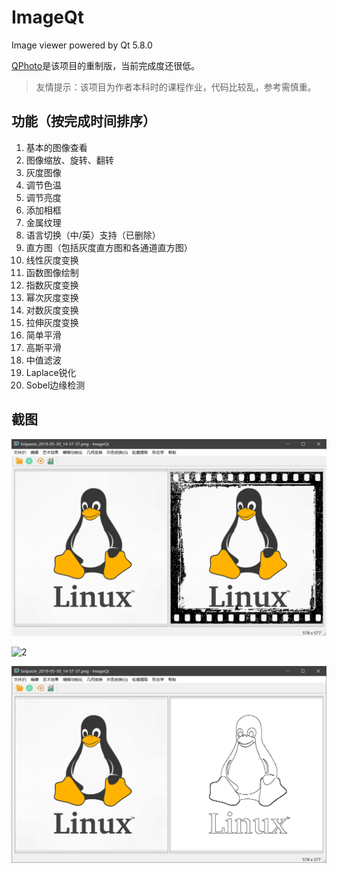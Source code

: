 # ImageQt

Image viewer powered by Qt 5.8.0

[QPhoto](https://github.com/seahime/QPhoto)是该项目的重制版，当前完成度还很低。

> 友情提示：该项目为作者本科时的课程作业，代码比较乱，参考需慎重。


## 功能（按完成时间排序）

1. 基本的图像查看
2. 图像缩放、旋转、翻转
3. 灰度图像
4. 调节色温
5. 调节亮度
6. 添加相框
7. 金属纹理
8. 语言切换（中/英）支持（已删除）
9. 直方图（包括灰度直方图和各通道直方图）
10. 线性灰度变换
11. 函数图像绘制
12. 指数灰度变换
13. 幂次灰度变换
14. 对数灰度变换
15. 拉伸灰度变换
16. 简单平滑
17. 高斯平滑
18. 中值滤波
19. Laplace锐化
20. Sobel边缘检测

## 截图

![1](./screenshots/Snipaste_2019-05-30_15-32-42.png)

![2](./screenshots/Snipaste_2019-05-30_15-33-15.png)

![3](./screenshots/Snipaste_2019-05-30_15-33-28.png)

